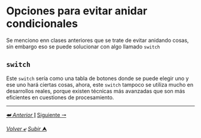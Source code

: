 # Opciones para evitar anidar condicionales

Se menciono enn clases anteriores que se trate de evitar anidando cosas, sin embargo eso se puede solucionar con algo llamado `switch`

## **`switch`**

Este `switch` sería como una tabla de botones donde se puede elegir uno y ese uno hará ciertas cosas, ahora, este `switch` tampoco se utiliza mucho en desarrollos reales, porque existen técnicas más avanzadas que son más eficientes en cuestiones de procesamiento.


---

[**&#11176;** *Anterior* &#11007;](/JavaScript/TeoriaJS/013_cicloForItercacionControlada.md "Ciclo for con iteración controlada") 
[Siguiente **&#129042;**](/JavaScript/TeoriaJS/014_evitarAnidarCondicionales.md "Opciones para evitar anidar condicionales")

[*Volver* **&ldca;**](/JavaScript/TeoriaJS/README.md "Regresar a página Principal") 
[*Subir* **&#11165;**](# "Ir al título")